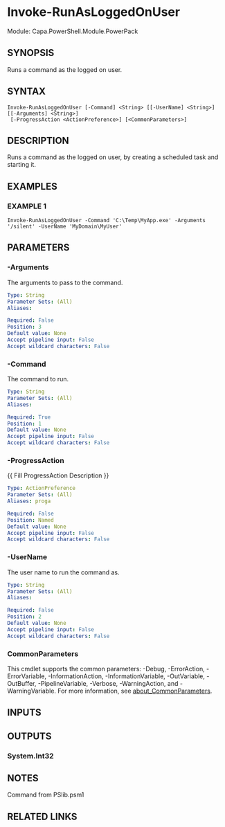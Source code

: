 # Invoke-RunAsLoggedOnUser

Module: Capa.PowerShell.Module.PowerPack

## SYNOPSIS
Runs a command as the logged on user.

## SYNTAX

```
Invoke-RunAsLoggedOnUser [-Command] <String> [[-UserName] <String>] [[-Arguments] <String>]
 [-ProgressAction <ActionPreference>] [<CommonParameters>]
```

## DESCRIPTION
Runs a command as the logged on user, by creating a scheduled task and starting it.

## EXAMPLES

### EXAMPLE 1
```
Invoke-RunAsLoggedOnUser -Command 'C:\Temp\MyApp.exe' -Arguments '/silent' -UserName 'MyDomain\MyUser'
```

## PARAMETERS

### -Arguments
The arguments to pass to the command.

```yaml
Type: String
Parameter Sets: (All)
Aliases:

Required: False
Position: 3
Default value: None
Accept pipeline input: False
Accept wildcard characters: False
```

### -Command
The command to run.

```yaml
Type: String
Parameter Sets: (All)
Aliases:

Required: True
Position: 1
Default value: None
Accept pipeline input: False
Accept wildcard characters: False
```

### -ProgressAction
{{ Fill ProgressAction Description }}

```yaml
Type: ActionPreference
Parameter Sets: (All)
Aliases: proga

Required: False
Position: Named
Default value: None
Accept pipeline input: False
Accept wildcard characters: False
```

### -UserName
The user name to run the command as.

```yaml
Type: String
Parameter Sets: (All)
Aliases:

Required: False
Position: 2
Default value: None
Accept pipeline input: False
Accept wildcard characters: False
```

### CommonParameters
This cmdlet supports the common parameters: -Debug, -ErrorAction, -ErrorVariable, -InformationAction, -InformationVariable, -OutVariable, -OutBuffer, -PipelineVariable, -Verbose, -WarningAction, and -WarningVariable. For more information, see [about_CommonParameters](http://go.microsoft.com/fwlink/?LinkID=113216).

## INPUTS

## OUTPUTS

### System.Int32
## NOTES
Command from PSlib.psm1

## RELATED LINKS
